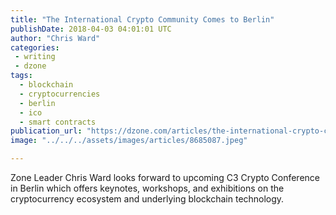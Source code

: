 ```yaml
---
title: "The International Crypto Community Comes to Berlin"
publishDate: 2018-04-03 04:01:01 UTC
author: "Chris Ward"
categories:
 - writing
 - dzone
tags:
  - blockchain
  - cryptocurrencies
  - berlin
  - ico
  - smart contracts
publication_url: "https://dzone.com/articles/the-international-crypto-community-comes-to-berlin"
image: "../../../assets/images/articles/8685087.jpeg"

---
```

Zone Leader Chris Ward looks forward to upcoming C3 Crypto Conference in Berlin which offers keynotes, workshops, and exhibitions on the cryptocurrency ecosystem and underlying blockchain technology.

